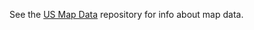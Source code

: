 See the [US Map Data](https://github.com/EvictionLab/us-map-data) repository for info about map data.
